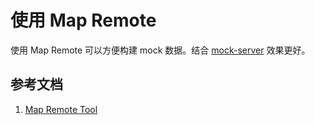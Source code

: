 # 使用 Map Remote

使用 Map Remote 可以方便构建 mock 数据。结合 [mock-server](https://gitee.com/liuz2/hello/blob/master/docs/node/mock-server.md) 效果更好。

## 参考文档

1. [Map Remote Tool][1]

[1]: https://www.charlesproxy.com/documentation/tools/map-remote/ "Map Remote Tool"